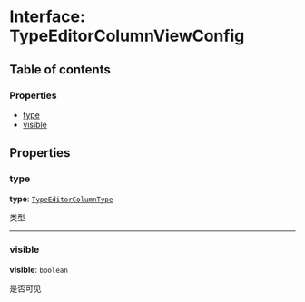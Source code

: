 # Interface: TypeEditorColumnViewConfig

## Table of contents

### Properties

* [type](/en/auto-docs/type-editor/interfaces/TypeEditorColumnViewConfig.md#type)
* [visible](/en/auto-docs/type-editor/interfaces/TypeEditorColumnViewConfig.md#visible)

## Properties

### type

**type**: [`TypeEditorColumnType`](/en/auto-docs/type-editor/enums/TypeEditorColumnType.md)

类型

***

### visible

**visible**: `boolean`

是否可见
